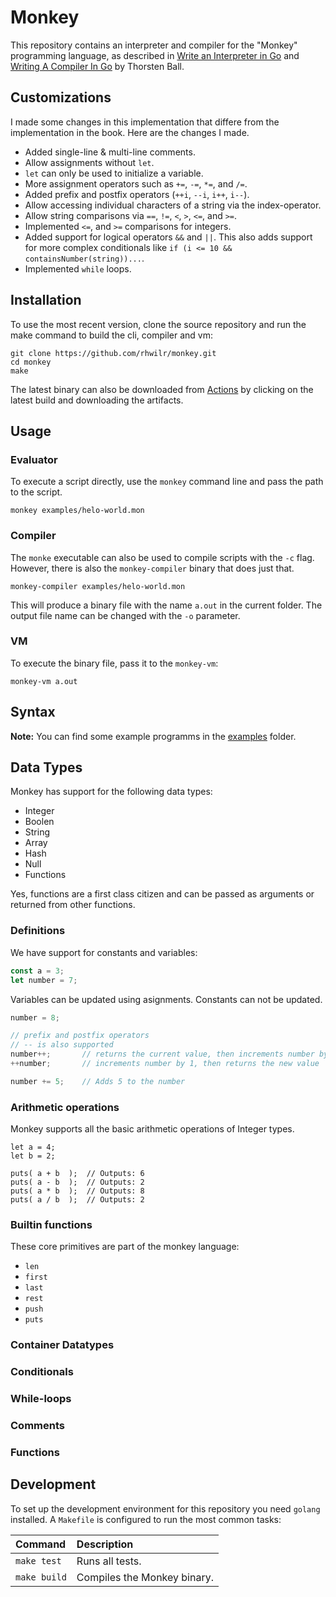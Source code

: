 # Monkey

This repository contains an interpreter and compiler for the "Monkey"
programming language, as described in [Write an Interpreter in Go][1] and
[Writing A Compiler In Go][2] by Thorsten Ball.

[1]: https://interpreterbook.com/
[2]: https://compilerbook.com/


## Customizations

I made some changes in this implementation that differe from the implementation
in the book. Here are the changes I made.

- Added single-line & multi-line comments.
- Allow assignments without `let`.
- `let` can only be used to initialize a variable.
- More assignment operators such as `+=`, `-=`, `*=`, and `/=`.
- Added prefix and postfix operators (`++i`, `--i`, `i++`, `i--`).
- Allow accessing individual characters of a string via the index-operator.
- Allow string comparisons via `==`, `!=`, `<`, `>`, `<=`, and `>=`.
- Implemented `<=`, and `>=` comparisons for integers.
- Added support for logical operators `&&` and `||`. This also adds support for
  more complex conditionals like `if (i <= 10 && containsNumber(string))...`.
- Implemented `while` loops.


## Installation

To use the most recent version, clone the source repository and run the make command to build the cli, compiler and vm:

```
git clone https://github.com/rhwilr/monkey.git
cd monkey
make
```

The latest binary can also be downloaded from
[Actions](https://github.com/rhwilr/monkey/actions) by clicking on the latest
build and downloading the artifacts.


## Usage

### Evaluator

To execute a script directly, use the `monkey` command line and pass the path to the script.

```
monkey examples/helo-world.mon
```

### Compiler

The `monke` executable can also be used to compile scripts with the `-c` flag.
However, there is also the `monkey-compiler` binary that does just that.

```
monkey-compiler examples/helo-world.mon
```

This will produce a binary file with the name `a.out` in the current folder. The
output file name can be changed with the `-o` parameter.

### VM

To execute the binary file, pass it to the `monkey-vm`:

```
monkey-vm a.out
```


## Syntax

**Note:** You can find some example programms in the [examples](examples/)
folder.


## Data Types

Monkey has support for the following data types:
- Integer
- Boolen
- String
- Array
- Hash
- Null
- Functions

Yes, functions are a first class citizen and can be passed as arguments or
returned from other functions.


### Definitions

We have support for constants and variables:

```js
const a = 3;
let number = 7;
```

Variables can be updated using asignments. Constants can not be updated.

```js
number = 8;

// prefix and postfix operators
// -- is also supported
number++;       // returns the current value, then increments number by 1
++number;       // increments number by 1, then returns the new value

number += 5;    // Adds 5 to the number
```


### Arithmetic operations

Monkey supports all the basic arithmetic operations of Integer types.

```
let a = 4;
let b = 2;

puts( a + b  );  // Outputs: 6
puts( a - b  );  // Outputs: 2
puts( a * b  );  // Outputs: 8
puts( a / b  );  // Outputs: 2
```


### Builtin functions

These core primitives are part of the monkey language:

- `len`
- `first`
- `last`
- `rest`
- `push`
- `puts`


### Container Datatypes

### Conditionals

### While-loops

### Comments

### Functions



## Development

To set up the development environment for this repository you need `golang` installed. A `Makefile` is configured to run the most common tasks:

| Command      | Description                 |
| :----------- | :-------------------------- |
| `make test`  | Runs all tests.             |
| `make build` | Compiles the Monkey binary. |

